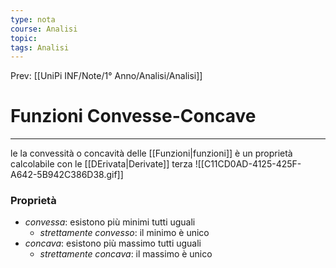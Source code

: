 ```yaml
---
type: nota
course: Analisi
topic: 
tags: Analisi
---
```


Prev: [[UniPi INF/Note/1° Anno/Analisi/Analisi]]

# Funzioni Convesse-Concave
---
le la convessità o concavità delle [[Funzioni|funzioni]]  è un proprietà calcolabile con le [[DErivata|Derivate]] terza 
![[C11CD0AD-4125-425F-A642-5B942C386D38.gif]]
### Proprietà
- _convessa_: esistono più minimi tutti uguali 
	-   _strettamente convesso_: il minimo è unico 
- _concava_: esistono più massimo tutti uguali 
	-   _strettamente concava_: il massimo è unico 


